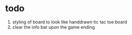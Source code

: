 # todo
1. styling of board to look like handdrawn tic tac toe board
1. clear the info bar upon the game ending